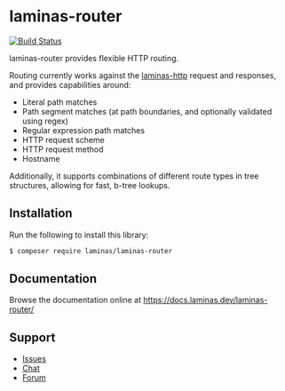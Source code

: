# laminas-router

[![Build Status](https://github.com/laminas/laminas-router/workflows/Continuous%20Integration/badge.svg)](https://github.com/laminas/laminas-router/actions?query=workflow%3A"Continuous+Integration")

laminas-router provides flexible HTTP routing.

Routing currently works against the [laminas-http](https://github.com/laminas/laminas-http)
request and responses, and provides capabilities around:

- Literal path matches
- Path segment matches (at path boundaries, and optionally validated using regex)
- Regular expression path matches
- HTTP request scheme
- HTTP request method
- Hostname

Additionally, it supports combinations of different route types in tree
structures, allowing for fast, b-tree lookups.

## Installation

Run the following to install this library:

```bash
$ composer require laminas/laminas-router
```

## Documentation

Browse the documentation online at https://docs.laminas.dev/laminas-router/

## Support

* [Issues](https://github.com/laminas/laminas-router/issues/)
* [Chat](https://laminas.dev/chat/)
* [Forum](https://discourse.laminas.dev/)
